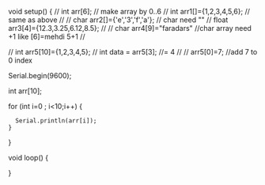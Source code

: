 


void setup() {
// int arr[6];  // make array by 0..6
// int arr1[]={1,2,3,4,5,6}; // same as above
//
// char arr2[]={'e','3','f','a'}; // char need ""
// float arr3[4]={12.3,3.25,6.12,8.5};
//
// char arr4[9]="faradars" //char array need +1 like [6]=mehdi 5+1
// 

// int arr5[10]={1,2,3,4,5};
// int data = arr5[3]; //= 4
//
// arr5[0]=7; //add 7 to 0 index

 Serial.begin(9600);
 
 int arr[10];

  for (int i=0 ; i<10;i++)
    {
     
      Serial.println(arr[i]);
    }
 
}

void loop() {
   

}